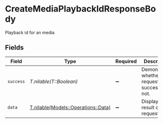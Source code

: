 # CreateMediaPlaybackIdResponseBody

Playback id for an media


## Fields

| Field                                                                  | Type                                                                   | Required                                                               | Description                                                            | Example                                                                |
| ---------------------------------------------------------------------- | ---------------------------------------------------------------------- | ---------------------------------------------------------------------- | ---------------------------------------------------------------------- | ---------------------------------------------------------------------- |
| `success`                                                              | *T.nilable(T::Boolean)*                                                | :heavy_minus_sign:                                                     | Demonstrates whether the request is successful or not.                 | true                                                                   |
| `data`                                                                 | [T.nilable(Models::Operations::Data)](../../models/operations/data.md) | :heavy_minus_sign:                                                     | Displays the result of the request.                                    |                                                                        |